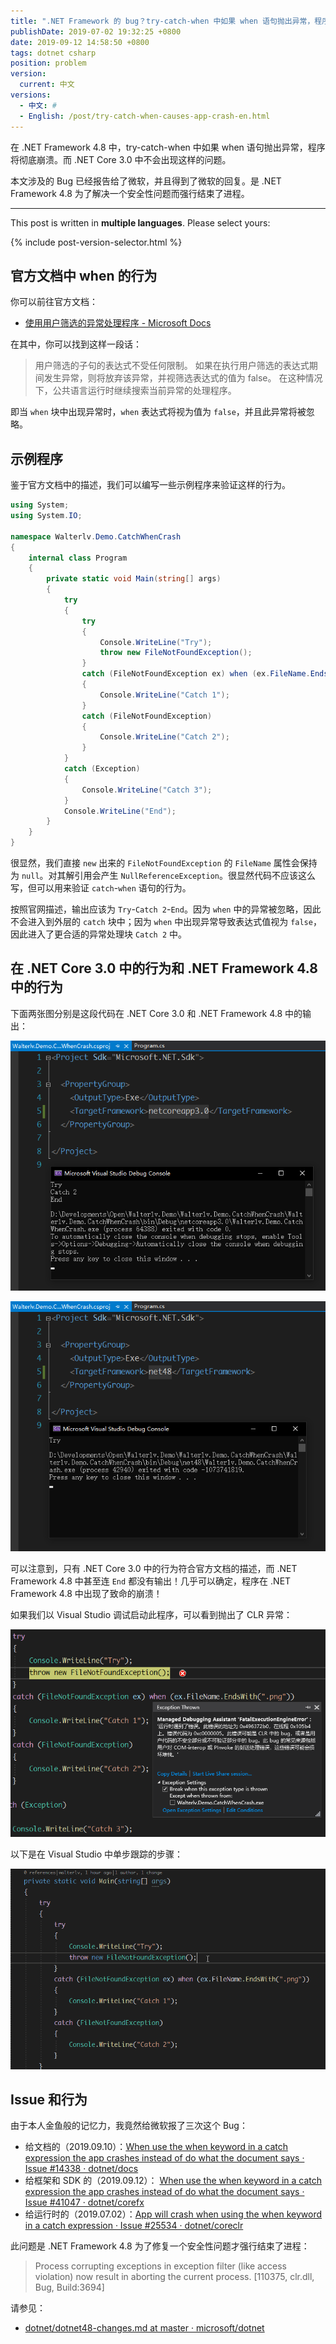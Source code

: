 ```yaml
---
title: ".NET Framework 的 bug？try-catch-when 中如果 when 语句抛出异常，程序将彻底崩溃"
publishDate: 2019-07-02 19:32:25 +0800
date: 2019-09-12 14:58:50 +0800
tags: dotnet csharp
position: problem
version:
  current: 中文
versions:
  - 中文: #
  - English: /post/try-catch-when-causes-app-crash-en.html
---
```


在 .NET Framework 4.8 中，try-catch-when 中如果 when 语句抛出异常，程序将彻底崩溃。而 .NET Core 3.0 中不会出现这样的问题。

本文涉及的 Bug 已经报告给了微软，并且得到了微软的回复。是 .NET Framework 4.8 为了解决一个安全性问题而强行结束了进程。

---

This post is written in **multiple languages**. Please select yours:

{% include post-version-selector.html %}

<div id="toc"></div>

## 官方文档中 when 的行为

你可以前往官方文档：

- [使用用户筛选的异常处理程序 - Microsoft Docs](https://docs.microsoft.com/zh-cn/dotnet/standard/exceptions/using-user-filtered-exception-handlers)

在其中，你可以找到这样一段话：

> 用户筛选的子句的表达式不受任何限制。 如果在执行用户筛选的表达式期间发生异常，则将放弃该异常，并视筛选表达式的值为 false。 在这种情况下，公共语言运行时继续搜索当前异常的处理程序。

即当 `when` 块中出现异常时，`when` 表达式将视为值为 `false`，并且此异常将被忽略。

## 示例程序

鉴于官方文档中的描述，我们可以编写一些示例程序来验证这样的行为。

```csharp
using System;
using System.IO;

namespace Walterlv.Demo.CatchWhenCrash
{
    internal class Program
    {
        private static void Main(string[] args)
        {
            try
            {
                try
                {
                    Console.WriteLine("Try");
                    throw new FileNotFoundException();
                }
                catch (FileNotFoundException ex) when (ex.FileName.EndsWith(".png"))
                {
                    Console.WriteLine("Catch 1");
                }
                catch (FileNotFoundException)
                {
                    Console.WriteLine("Catch 2");
                }
            }
            catch (Exception)
            {
                Console.WriteLine("Catch 3");
            }
            Console.WriteLine("End");
        }
    }
}
```

很显然，我们直接 `new` 出来的 `FileNotFoundException` 的 `FileName` 属性会保持为 `null`。对其解引用会产生 `NullReferenceException`。很显然代码不应该这么写，但可以用来验证 `catch`-`when` 语句的行为。

按照官网描述，输出应该为 `Try`-`Catch 2`-`End`。因为 `when` 中的异常被忽略，因此不会进入到外层的 `catch` 块中；因为 `when` 中出现异常导致表达式值视为 `false`，因此进入了更合适的异常处理块 `Catch 2` 中。

## 在 .NET Core 3.0 中的行为和 .NET Framework 4.8 中的行为

下面两张图分别是这段代码在 .NET Core 3.0 和 .NET Framework 4.8 中的输出：

![.NET Core 3.0 中的行为](/static/posts/2019-07-02-15-06-35.png)

![.NET Framework 4.8 中的行为](/static/posts/2019-07-02-15-08-21.png)

可以注意到，只有 .NET Core 3.0 中的行为符合官方文档的描述，而 .NET Framework 4.8 中甚至连 `End` 都没有输出！几乎可以确定，程序在 .NET Framework 4.8 中出现了致命的崩溃！

如果我们以 Visual Studio 调试启动此程序，可以看到抛出了 CLR 异常：

![抛出了 CLR 异常](/static/posts/2019-07-02-15-10-46.png)

以下是在 Visual Studio 中单步跟踪的步骤：

![单步调试](/static/posts/2019-07-02-catch-when-crash.gif)

## Issue 和行为

由于本人金鱼般的记忆力，我竟然给微软报了三次这个 Bug：

- 给文档的（2019.09.10）：[When use the when keyword in a catch expression the app crashes instead of do what the document says · Issue #14338 · dotnet/docs](https://github.com/dotnet/docs/issues/14338)
- 给框架和 SDK 的（2019.09.12）： [When use the when keyword in a catch expression the app crashes instead of do what the document says · Issue #41047 · dotnet/corefx](https://github.com/dotnet/corefx/issues/41047)
- 给运行时的（2019.07.02）：[App will crash when using the when keyword in a catch expression · Issue #25534 · dotnet/coreclr](https://github.com/dotnet/coreclr/issues/25534)

此问题是 .NET Framework 4.8 为了修复一个安全性问题才强行结束了进程：

> Process corrupting exceptions in exception filter (like access violation) now result in aborting the current process. [110375, clr.dll, Bug, Build:3694]

请参见：

- [dotnet/dotnet48-changes.md at master · microsoft/dotnet](https://github.com/microsoft/dotnet/blob/master/releases/net48/dotnet48-changes.md)
